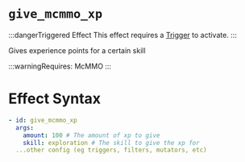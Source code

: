 # `give_mcmmo_xp`
:::dangerTriggered Effect
This effect requires a [Trigger](https://plugins.auxilor.io/effects/all-triggers) to activate.
:::

Gives experience points for a certain skill

:::warningRequires:
McMMO
:::

# Effect Syntax
```yaml
- id: give_mcmmo_xp
  args:
    amount: 100 # The amount of xp to give
    skill: exploration # The skill to give the xp for
  ...other config (eg triggers, filters, mutators, etc)
```